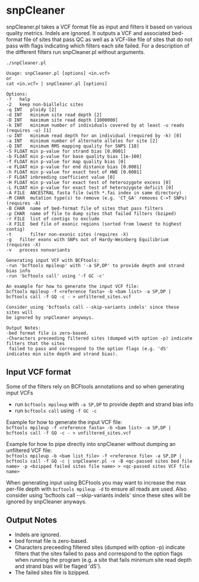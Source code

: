 snpCleaner
==========

snpCleaner.pl takes a VCF format file as input and filters it based on various quality metrics. Indels are ignored. It outputs a VCF and associated bed-format file of sites that pass QC as well as a VCF-like file of sites that do not pass with flags indicating which filters each site failed. For a description of the  different filters run snpCleaner.pl without arguments.

	./snpCleaner.pl

	Usage: snpCleaner.pl [options] <in.vcf>
	or
	cat <in.vcf> | snpCleaner.pl [options]

	Options:
	-?	 help
	-2	 keep non-biallelic sites
	-q INT   ploidy [2]
	-d INT   minimum site read depth [2]
	-D INT   maximum site read depth [1000000]
	-k INT   minimum number of individuals covered by at least -u reads (requires -u) [1] 
	-u INT   minimum read depth for an individual (required by -k) [0]
	-a INT   minimum number of alternate alleles for site [2]
	-Q INT   minimum RMS mapping quality for SNPS [10]
	-S FLOAT min p-value for strand bias [0.0001]
	-b FLOAT min p-value for base quality bias [1e-100]
	-f FLOAT min p-value for map quality bias [0]
	-e FLOAT min p-value for end distance bias [0.0001]
	-h FLOAT min p-value for exact test of HWE [0.0001]
	-F FLOAT inbreeding coefficient value [0]
	-H FLOAT min p-value for exact test of heterozygote excess [0]
	-L FLOAT min p-value for exact test of heterozygote deficit [0]
	-A FILE  ANCESTRAL fasta file (with *.fai index in same directory)
	-M CHAR  mutation type(s) to remove (e.g. 'CT_GA' removes C->T SNPs) (requires -A)
	-B CHAR  name of bed-format file of sites that pass filters
	-p CHAR  name of file to dump sites that failed filters (bziped)
	-r FILE  list of contigs to exclude
	-X FILE  bed file of exonic regions (sorted from lowest to highest contig)
	-t       filter non-exonic sites (requires -X)
	-g	 filter exons with SNPs out of Hardy-Weinberg Equilibrium (requires -X)
	-v	 process nonvariants

	Generating input VCF with BCFtools:
	-run 'bcftools mpileup' with '-a SP,DP' to provide depth and strand bias info
	-run 'bcftools call' using '-f GC -c'

	An example for how to generate the input VCF file:
	bcftools mpileup -f <reference fasta> -b <bam list> -a SP,DP | bcftools call -f GQ -c - > unfiltered_sites.vcf 

	Consider using 'bcftools call --skip-variants indels' since these sites will
	be ignored by snpCleaner anyways.

	Output Notes:
	-bed format file is zero-based.
	-Characters preceeding filtered sites (dumped with option -p) indicate filters that the sites
	 failed to pass and correspond to the option flags (e.g. 'dS' indicates min site depth and strand bias).

## Input VCF format

Some of the filters rely on BCFtools annotations and so when generating input VCFs
* run `bcftools mpileup` with `-a SP,DP` to provide depth and strand bias info
* run `bcftools call` using `-f GC -c`

Example for how to generate the input VCF file:<br/>
`bcftools mpileup -f <reference fasta> -b <bam list> -a SP,DP | bcftools call -f GQ -c - > unfiltered_sites.vcf`

Example for how to pipe directly into snpCleaner without dumping an unfiltered VCF file:<br/>
`bcftools mpileup -b <bam list file> -f <reference file> -a SP,DP | bcftools call -f GQ -c | snpCleaner.pl -v -B <qc-passed sites bed file name> -p <bzipped failed sites file name> > <qc-passed sites VCF file name>`

When generating input using BCFtools you may want to increase the max per-file depth with `bcftools mpileup -d` to ensure all reads are used. Also consider using 'bcftools call --skip-variants indels' since these sites will be ignored by snpCleaner anyways.

## Output Notes
* Indels are ignored.
* bed format file is zero-based.
* Characters preceeding filtered sites (dumped with option -p) indicate filters that the sites failed to pass and correspond to the option flags when running the program (e.g. a site that fails minimum site read depth and strand bias will be flaged 'dS').
* The failed sites file is bzipped.
